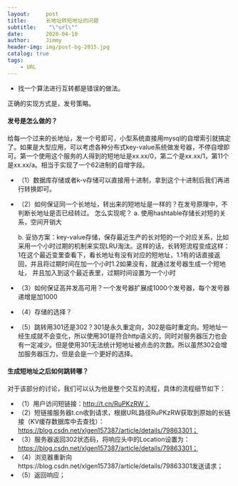 ```yaml
---
layout:     post
title:      长地址转短地址的问题
subtitle:    "\"url\""
date:       2020-04-10
author:     Jimmy
header-img: img/post-bg-2015.jpg
catalog: true
tags:
    - URL
---
```


- 找一个算法进行互转都是错误的做法。

正确的实现方式是，发号策略。

#### 发号是怎么做的？

给每一个过来的长地址，发一个号即可，小型系统直接用mysql的自增索引就搞定了。如果是大型应用，可以考虑各种分布式key-value系统做发号器，不停自增即可。第一个使用这个服务的人得到的短地址是xx.xx/0，第二个是xx.xx/1，第11个是xx.xx/a。相当于实现了一个62进制的自增字段。

- （1）数据库存储或者k-v存储可以直接用十进制，拿到这个十进制后我们再进行转换即可。
- （2）如何保证同一个长地址，转出来的短地址是一样的？在发号原理中，不判断长地址是否已经转过。
怎么实现呢？
  a. 使用hashtable存储长对短的关系，空间开销大
 
  b. 妥协方案：key-value存储，保存最近生产的长对短的一个对应关系，比如采用一个小时过期的机制来实现LRU淘汰。这样的话，长转短流程变成这样：1在这个最近变里查看下，看长地址有没有对应的短地址，1.1有的话直接返回，并且将过期时间在加一个小时1.2如果没有，就通过发号器生成一个短地址， 并且加入到这个最近表里，过期时间设置为一个小时 

- （3）如何保证高并发高可用？一个发号器扩展成1000个发号器，每个发号器递增是加1000
- （4）存储的选择？
- （5）跳转用301还是302？301是永久重定向，302是临时重定向。短地址一经生成就不会变化，所以使用301是符合http语义的，同时对服务器压力也会有一定减少。但是使用301无法统计短地址被点击的次数。所以虽然302会增加服务器压力，但是会是一个更好的选择。



#### 生成短地址之后如何跳转哪？
对于该部分的讨论，我们可以认为他是整个交互的流程，具体的流程细节如下：
- （1）用户访问短链接：http://t.cn/RuPKzRW；
- （2）短链接服务器t.cn收到请求，根据URL路径RuPKzRW获取到原始的长链接（KV缓存数据库中去查找）：https://blog.csdn.net/xlgen157387/article/details/79863301；
- （3）服务器返回302状态码，将响应头中的Location设置为：https://blog.csdn.net/xlgen157387/article/details/79863301；
- （4）浏览器重新向https://blog.csdn.net/xlgen157387/article/details/79863301发送请求；
- （5）返回响应；

